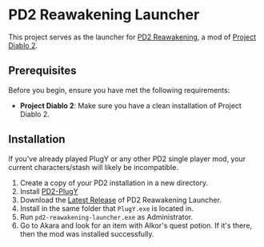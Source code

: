 # PD2 Reawakening Launcher

This project serves as the launcher for [PD2 Reawakening](https://github.com/synpoox/pd2-reawakening), a mod of [Project Diablo 2](https://projectdiablo2.com/).

## Prerequisites

Before you begin, ensure you have met the following requirements:

- **Project Diablo 2**: Make sure you have a clean installation of Project Diablo 2.

## Installation

If you've already played PlugY or any other PD2 single player mod, your current characters/stash will likely be incompatible.
1. Create a copy of your PD2 installation in a new directory.
1. Install [PD2-PlugY](https://github.com/BetweenWalls/PD2-PlugY)
1. Download the [Latest Release](https://github.com/synpoox/pd2-reawakening-launcher/releases/latest) of PD2 Reawakening Launcher.
1. Install in the same folder that `PlugY.exe` is located in.
1. Run `pd2-reawakening-launcher.exe` as Administrator.
1. Go to Akara and look for an item with Alkor's quest potion. If it's there, then the mod was installed successfully.